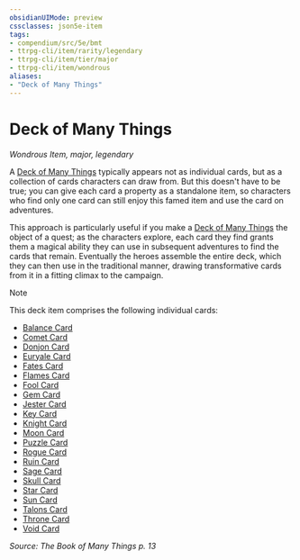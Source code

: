 ```yaml
---
obsidianUIMode: preview
cssclasses: json5e-item
tags:
- compendium/src/5e/bmt
- ttrpg-cli/item/rarity/legendary
- ttrpg-cli/item/tier/major
- ttrpg-cli/item/wondrous
aliases: 
- "Deck of Many Things"
---
```

# Deck of Many Things
*Wondrous Item, major, legendary*  


A [Deck of Many Things](/3-Mechanics/CLI/items/deck-of-many-things.md) typically appears not as individual cards, but as a collection of cards characters can draw from. But this doesn't have to be true; you can give each card a property as a standalone item, so characters who find only one card can still enjoy this famed item and use the card on adventures.

This approach is particularly useful if you make a [Deck of Many Things](/3-Mechanics/CLI/items/deck-of-many-things.md) the object of a quest; as the characters explore, each card they find grants them a magical ability they can use in subsequent adventures to find the cards that remain. Eventually the heroes assemble the entire deck, which they can then use in the traditional manner, drawing transformative cards from it in a fitting climax to the campaign.

> [!note]
> This deck item comprises the following individual cards:

- [Balance Card](/3-Mechanics/CLI/items/balance-card-bmt.md)  
- [Comet Card](/3-Mechanics/CLI/items/comet-card-bmt.md)  
- [Donjon Card](/3-Mechanics/CLI/items/donjon-card-bmt.md)  
- [Euryale Card](/3-Mechanics/CLI/items/euryale-card-bmt.md)  
- [Fates Card](/3-Mechanics/CLI/items/fates-card-bmt.md)  
- [Flames Card](/3-Mechanics/CLI/items/flames-card-bmt.md)  
- [Fool Card](/3-Mechanics/CLI/items/fool-card-bmt.md)  
- [Gem Card](/3-Mechanics/CLI/items/gem-card-bmt.md)  
- [Jester Card](/3-Mechanics/CLI/items/jester-card-bmt.md)  
- [Key Card](/3-Mechanics/CLI/items/key-card-bmt.md)  
- [Knight Card](/3-Mechanics/CLI/items/knight-card-bmt.md)  
- [Moon Card](/3-Mechanics/CLI/items/moon-card-bmt.md)  
- [Puzzle Card](/3-Mechanics/CLI/items/puzzle-card-bmt.md)  
- [Rogue Card](/3-Mechanics/CLI/items/rogue-card-bmt.md)  
- [Ruin Card](/3-Mechanics/CLI/items/ruin-card-bmt.md)  
- [Sage Card](/3-Mechanics/CLI/items/sage-card-bmt.md)  
- [Skull Card](/3-Mechanics/CLI/items/skull-card-bmt.md)  
- [Star Card](/3-Mechanics/CLI/items/star-card-bmt.md)  
- [Sun Card](/3-Mechanics/CLI/items/sun-card-bmt.md)  
- [Talons Card](/3-Mechanics/CLI/items/talons-card-bmt.md)  
- [Throne Card](/3-Mechanics/CLI/items/throne-card-bmt.md)  
- [Void Card](/3-Mechanics/CLI/items/void-card-bmt.md)  

*Source: The Book of Many Things p. 13*